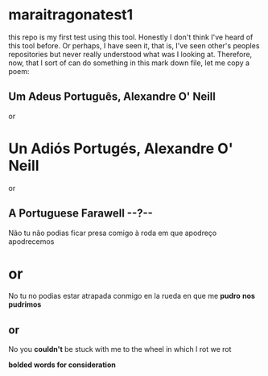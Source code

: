 # maraitragonatest1
this repo is my first test using this tool. Honestly I don't think I've heard of this tool before. Or perhaps, I have seen it, that is, I've seen other's peoples repositories but never really understood what was I looking at. Therefore, now, that I sort of can do something in this mark down file, let me copy a poem:


## Um Adeus Português, Alexandre O' Neill

or <h1>Un Adiós Portugés, Alexandre O' Neill</h1>

or <h2>A Portuguese Farawell --?--</h2>

<p>Não tu não podias ficar presa comigo
à roda em que apodreço
apodrecemos</p>

<h1>or</h1>
<p>No tu no podias estar atrapada conmigo
en la rueda en que me <strong>pudro</strong>
<strong>nos pudrimos</strong></p>

<h2>or</h2>
<p>No you <strong>couldn't</strong> be stuck with me 
to the wheel in which I rot 
we rot</p>

<p><strong>bolded words for consideration</strong></p>






